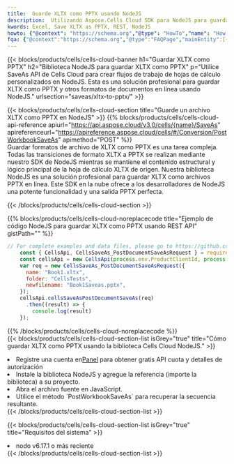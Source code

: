 ```yaml
---
title:  Guarde XLTX como PPTX usando NodeJS
description:  Utilizando Aspose.Cells Cloud SDK para NodeJS para guardar el archivo en formato XLTX como archivo en formato PPTX.
kwords: Excel, Save XLTX as PPTX, REST, NodeJS
howto: {"@context": "https://schema.org","@type": "HowTo","name": "How to save XLTX as PPTX using the Cells Cloud NodeJS library.","description": "How to save XLTX as PPTX using the Cells Cloud NodeJS library.","image": {"@type": "ImageObject"},"url": "/nodejs/saveas/xltx-to-pptx/","step": [{ "@type": "HowToStep","name": "How to save XLTX as PPTX using the Cells Cloud NodeJS library. step 1", "image": {"@type": "ImageObject",},"url": "/nodejs/saveas/xltx-to-pptx/","text": "Register an account at <a href='https://dashboard.aspose.cloud/'>Dashboard</a> to get free API quota & authorization details",},{ "@type": "HowToStep","name": "How to save XLTX as PPTX using the Cells Cloud NodeJS library. step 1", "image": {"@type": "ImageObject",},"url": "/nodejs/saveas/xltx-to-pptx/","text": "Install NodeJS library and add the reference (import the library) to your project.",},{ "@type": "HowToStep","name": "How to save XLTX as PPTX using the Cells Cloud NodeJS library. step 1", "image": {"@type": "ImageObject",},"url": "/nodejs/saveas/xltx-to-pptx/","text": "Open the source file in JavaScript.",},{ "@type": "HowToStep","name": "How to save XLTX as PPTX using the Cells Cloud NodeJS library. step 1", "image": {"@type": "ImageObject",},"url": "/nodejs/saveas/xltx-to-pptx/","text": "Use the `PostWorkbookSaveAs` method to retrieve the resulting stream.",}, ],"supply": {"@type": "HowToSupply","name": "document"},"tool": [{"@type": "HowToTool","name": "Visual Studio, Visual Studio Code, WebStorm"},{"@type": "HowToTool","name": "Aspose Cells"}],"totalTime": "PT6M"}
fqa: {"@context":"https://schema.org","@type":"FAQPage","mainEntity":[{"@type":"Question","name":"Why save file as other formats file in C# using REST API?","acceptedAnswer":{"@type":"Answer","text":"Documents are encoded in many ways, and some files may be incompatible with the software you use. To open and read such files, just save them as appropriate file formats.<br/><ol><li>Install .NET SDK and add the reference (import the library) to your project.</li><li>Open the source file in C# using REST API.</li><li>Call the PostWorkbookSaveAsRequest() method, passing an output filename with required extension.</li><li>Get the result of save as a separate file.</li></ol>"}},{"@type":"Question","name":"What file formats can I save as with your C# library?","acceptedAnswer":{"@type":"Answer","text":"We support a variety of file formats for conversion using .NET library, including XLSX, Excel, xls , PDF, CSV, HTML, Markdown, XML, PNG, JPG, TIFF, Json, TXT and many more."}},{"@type":"Question","name":"What is the maximum allowed file size for conversion using this .NET library?","acceptedAnswer":{"@type":"Answer","text":"There are no file size limits for format conversions using .NET library."}}]}
---
```

{{< blocks/products/cells/cells-cloud-banner h1="Guardar XLTX como PPTX" h2="Biblioteca NodeJS para guardar XLTX como PPTX" p="Utilice SaveAs API de Cells Cloud para crear flujos de trabajo de hojas de cálculo personalizados en NodeJS. Esta es una solución profesional para guardar XLTX como PPTX y otros formatos de documentos en línea usando NodeJS." urlsection="saveas/xltx-to-pptx/" >}}

{{< blocks/products/cells/cells-cloud-section title="Guarde un archivo XLTX como PPTX en NodeJS" >}}
{{% blocks/products/cells/cells-cloud-api-reference apiurl="https://api.aspose.cloud/v3.0/cells/{name}/SaveAs" apireferenceurl="https://apireference.aspose.cloud/cells/#/Conversion/PostWorkbookSaveAs" apimethod="POST" %}}
<br/>
Guardar formatos de archivo de XLTX como PPTX es una tarea compleja. Todas las transiciones de formato XLTX a PPTX se realizan mediante nuestro SDK de NodeJS mientras se mantiene el contenido estructural y lógico principal de la hoja de cálculo XLTX de origen. Nuestra biblioteca NodeJS es una solución profesional para guardar XLTX como archivos PPTX en línea. Este SDK en la nube ofrece a los desarrolladores de NodeJS una potente funcionalidad y una salida PPTX perfecta.

{{< /blocks/products/cells/cells-cloud-section >}}

{{% blocks/products/cells/cells-cloud-noreplacecode title="Ejemplo de código NodeJS para guardar XLTX como PPTX usando REST API" gistPath="" %}}
  
```js
// For complete examples and data files, please go to https://github.com/aspose-cells-cloud/aspose-cells-cloud-node/
    const { CellsApi, CellsSaveAs_PostDocumentSaveAsRequest } = require("asposecellscloud");
    const cellsApi = new CellsApi(process.env.ProductClientId, process.env.ProductClientSecret);
    var req = new CellsSaveAs_PostDocumentSaveAsRequest({
      name: "Book1.xltx",
      folder: "CellsTests",
      newfilename: "Book1Saveas.pptx",
    });
    cellsApi.cellsSaveAsPostDocumentSaveAs(req)
      .then((result) => {
        console.log(result)
    });
```
  
{{% /blocks/products/cells/cells-cloud-noreplacecode %}}
<br/>
{{< blocks/products/cells/cells-cloud-section-list isGrey="true" title="Cómo guardar XLTX como PPTX usando la biblioteca Cells Cloud NodeJS." >}}
<li> Registre una cuenta en<a href="https://dashboard.aspose.cloud/">Panel</a> para obtener gratis API cuota y detalles de autorización</li>
<li>Instale la biblioteca NodeJS y agregue la referencia (importe la biblioteca) a su proyecto.</li>
<li>Abra el archivo fuente en JavaScript.</li>
<li>Utilice el método `PostWorkbookSaveAs` para recuperar la secuencia resultante.</li>
{{< /blocks/products/cells/cells-cloud-section-list >}}

{{< blocks/products/cells/cells-cloud-section-list isGrey="true" title="Requisitos del sistema" >}}
<li>nodo v6.17.1 o más reciente</li>
{{< /blocks/products/cells/cells-cloud-section-list >}}
